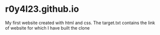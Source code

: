 # r0y4l23.github.io
My first website created with html and css. The target.txt contains the link of website for which I have built the clone
